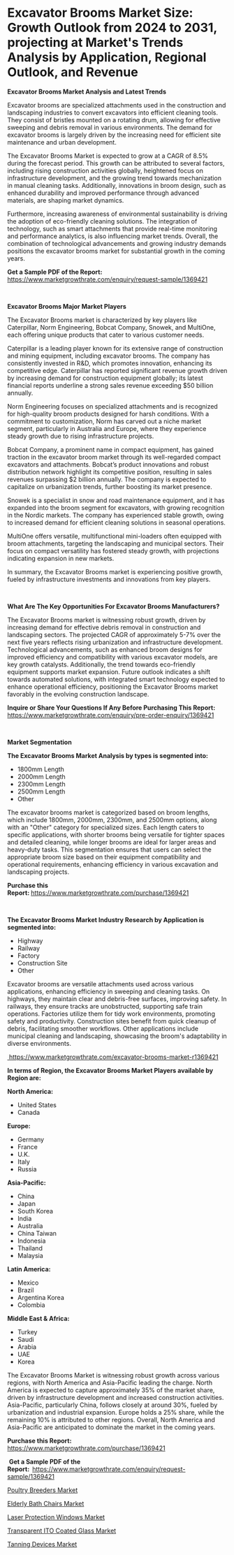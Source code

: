 <p><h1>Excavator Brooms Market Size: Growth Outlook from 2024 to 2031, projecting at Market's Trends Analysis by Application, Regional Outlook, and Revenue</h1></p><p><strong>Excavator Brooms Market Analysis and Latest Trends</strong></p>
<p><p>Excavator brooms are specialized attachments used in the construction and landscaping industries to convert excavators into efficient cleaning tools. They consist of bristles mounted on a rotating drum, allowing for effective sweeping and debris removal in various environments. The demand for excavator brooms is largely driven by the increasing need for efficient site maintenance and urban development.</p><p>The Excavator Brooms Market is expected to grow at a CAGR of 8.5% during the forecast period. This growth can be attributed to several factors, including rising construction activities globally, heightened focus on infrastructure development, and the growing trend towards mechanization in manual cleaning tasks. Additionally, innovations in broom design, such as enhanced durability and improved performance through advanced materials, are shaping market dynamics.</p><p>Furthermore, increasing awareness of environmental sustainability is driving the adoption of eco-friendly cleaning solutions. The integration of technology, such as smart attachments that provide real-time monitoring and performance analytics, is also influencing market trends. Overall, the combination of technological advancements and growing industry demands positions the excavator brooms market for substantial growth in the coming years.</p></p>
<p><strong>Get a Sample PDF of the Report:&nbsp;</strong> <a href="https://www.marketgrowthrate.com/enquiry/request-sample/1369421">https://www.marketgrowthrate.com/enquiry/request-sample/1369421</a></p>
<p>&nbsp;</p>
<p><strong>Excavator Brooms Major Market Players</strong></p>
<p><p>The Excavator Brooms market is characterized by key players like Caterpillar, Norm Engineering, Bobcat Company, Snowek, and MultiOne, each offering unique products that cater to various customer needs.</p><p>Caterpillar is a leading player known for its extensive range of construction and mining equipment, including excavator brooms. The company has consistently invested in R&D, which promotes innovation, enhancing its competitive edge. Caterpillar has reported significant revenue growth driven by increasing demand for construction equipment globally; its latest financial reports underline a strong sales revenue exceeding $50 billion annually.</p><p>Norm Engineering focuses on specialized attachments and is recognized for high-quality broom products designed for harsh conditions. With a commitment to customization, Norm has carved out a niche market segment, particularly in Australia and Europe, where they experience steady growth due to rising infrastructure projects.</p><p>Bobcat Company, a prominent name in compact equipment, has gained traction in the excavator broom market through its well-regarded compact excavators and attachments. Bobcat’s product innovations and robust distribution network highlight its competitive position, resulting in sales revenues surpassing $2 billion annually. The company is expected to capitalize on urbanization trends, further boosting its market presence.</p><p>Snowek is a specialist in snow and road maintenance equipment, and it has expanded into the broom segment for excavators, with growing recognition in the Nordic markets. The company has experienced stable growth, owing to increased demand for efficient cleaning solutions in seasonal operations.</p><p>MultiOne offers versatile, multifunctional mini-loaders often equipped with broom attachments, targeting the landscaping and municipal sectors. Their focus on compact versatility has fostered steady growth, with projections indicating expansion in new markets.</p><p>In summary, the Excavator Brooms market is experiencing positive growth, fueled by infrastructure investments and innovations from key players.</p></p>
<p>&nbsp;</p>
<p><strong>What Are The Key Opportunities For Excavator Brooms Manufacturers?</strong></p>
<p><p>The Excavator Brooms market is witnessing robust growth, driven by increasing demand for effective debris removal in construction and landscaping sectors. The projected CAGR of approximately 5-7% over the next five years reflects rising urbanization and infrastructure development. Technological advancements, such as enhanced broom designs for improved efficiency and compatibility with various excavator models, are key growth catalysts. Additionally, the trend towards eco-friendly equipment supports market expansion. Future outlook indicates a shift towards automated solutions, with integrated smart technology expected to enhance operational efficiency, positioning the Excavator Brooms market favorably in the evolving construction landscape.</p></p>
<p><strong>Inquire or Share Your Questions If Any Before Purchasing This Report:</strong> <a href="https://www.marketgrowthrate.com/enquiry/pre-order-enquiry/1369421">https://www.marketgrowthrate.com/enquiry/pre-order-enquiry/1369421</a></p>
<p>&nbsp;</p>
<p><strong>Market Segmentation</strong></p>
<p><strong>The Excavator Brooms Market Analysis by types is segmented into:</strong></p>
<p><ul><li>1800mm Length</li><li>2000mm Length</li><li>2300mm Length</li><li>2500mm Length</li><li>Other</li></ul></p>
<p><p>The excavator brooms market is categorized based on broom lengths, which include 1800mm, 2000mm, 2300mm, and 2500mm options, along with an "Other" category for specialized sizes. Each length caters to specific applications, with shorter brooms being versatile for tighter spaces and detailed cleaning, while longer brooms are ideal for larger areas and heavy-duty tasks. This segmentation ensures that users can select the appropriate broom size based on their equipment compatibility and operational requirements, enhancing efficiency in various excavation and landscaping projects.</p></p>
<p><strong>Purchase this Report:&nbsp;</strong><a href="https://www.marketgrowthrate.com/purchase/1369421">https://www.marketgrowthrate.com/purchase/1369421</a></p>
<p>&nbsp;</p>
<p><strong>The Excavator Brooms Market Industry Research by Application is segmented into:</strong></p>
<p><ul><li>Highway</li><li>Railway</li><li>Factory</li><li>Construction Site</li><li>Other</li></ul></p>
<p><p>Excavator brooms are versatile attachments used across various applications, enhancing efficiency in sweeping and cleaning tasks. On highways, they maintain clear and debris-free surfaces, improving safety. In railways, they ensure tracks are unobstructed, supporting safe train operations. Factories utilize them for tidy work environments, promoting safety and productivity. Construction sites benefit from quick cleanup of debris, facilitating smoother workflows. Other applications include municipal cleaning and landscaping, showcasing the broom's adaptability in diverse environments.</p></p>
<p><a href="https://www.marketgrowthrate.com/excavator-brooms-market-r1369421">&nbsp;https://www.marketgrowthrate.com/excavator-brooms-market-r1369421</a></p>
<p><strong>In terms of Region, the Excavator Brooms Market Players available by Region are:</strong></p>
<p>
    <p> <strong> North America: </strong>
        <ul>
            <li>United States</li>
            <li>Canada</li>
        </ul>
        </p> 
    <p> <strong> Europe: </strong>
        <ul>
            <li>Germany</li>
            <li>France</li>
            <li>U.K.</li>
            <li>Italy</li>
            <li>Russia</li>
        </ul>
        </p> 
    <p> <strong> Asia-Pacific: </strong>
        <ul>
            <li>China</li>
            <li>Japan</li>
            <li>South Korea</li>
            <li>India</li>
            <li>Australia</li>
            <li>China Taiwan</li>
            <li>Indonesia</li>
            <li>Thailand</li>
            <li>Malaysia</li>
        </ul>
        </p> 
    <p> <strong> Latin America: </strong>
        <ul>
            <li>Mexico</li>
            <li>Brazil</li>
            <li>Argentina Korea</li>
            <li>Colombia</li>
        </ul>
        </p> 
    <p> <strong> Middle East & Africa: </strong>
        <ul>
            <li>Turkey</li>
            <li>Saudi</li>
            <li>Arabia</li>
            <li>UAE</li>
            <li>Korea</li>
        </ul>
    </p>
    </p>
<p><p>The Excavator Brooms Market is witnessing robust growth across various regions, with North America and Asia-Pacific leading the charge. North America is expected to capture approximately 35% of the market share, driven by infrastructure development and increased construction activities. Asia-Pacific, particularly China, follows closely at around 30%, fueled by urbanization and industrial expansion. Europe holds a 25% share, while the remaining 10% is attributed to other regions. Overall, North America and Asia-Pacific are anticipated to dominate the market in the coming years.</p></p>
<p><strong>Purchase this Report: </strong><a href="https://www.marketgrowthrate.com/purchase/1369421">https://www.marketgrowthrate.com/purchase/1369421</a></p>
<p>&nbsp;<strong>Get a Sample PDF of the Report:&nbsp;&nbsp;</strong><a href="https://www.marketgrowthrate.com/enquiry/request-sample/1369421">https://www.marketgrowthrate.com/enquiry/request-sample/1369421</a></p>
<p><strong></strong></p>
<p><p><a href="https://medium.com/@petbigbeepjn/how-regional-and-global-trends-are-shaping-the-poultry-breeders-market-for-the-year-2024-2031-a415d21ca627">Poultry Breeders Market</a></p><p><a href="https://www.linkedin.com/pulse/how-regional-global-trends-shaping-elderly-bath-chairs-market-f7kec">Elderly Bath Chairs Market</a></p><p><a href="https://issuu.com/reportprime-2/docs/laser-protection-windows-market-siz_2778f91bcfadab">Laser Protection Windows Market</a></p><p><a href="https://issuu.com/reportprime-2/docs/transparent-ito-coated-glass-market_eccc5c2045a245">Transparent ITO Coated Glass Market</a></p><p><a href="https://medium.com/@petbigbeepjn/market-forecasting-change-global-tanning-devices-market-dynamics-and-future-trends-2024-2031-cee7dd9828b5?postPublishedType=repub">Tanning Devices Market</a></p></p>